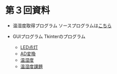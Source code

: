 # 第３回資料
* 温湿度取得プログラム
ソースプログラムは[こちら](https://github.com/Sangise/IoT_R4/blob/main/%E7%AC%AC3%E5%9B%9E/test01.py)

* GUIプログラム
Tkinterのプログラム
  * [LED点灯](https://github.com/Sangise/IoT_R4/blob/main/%E7%AC%AC3%E5%9B%9E/hellotkinter_GPIO.py)
  * [AD変換](https://github.com/Sangise/IoT_R4/blob/main/%E7%AC%AC3%E5%9B%9E/hellotkinter_ADC.py)
  * [温湿度](https://github.com/Sangise/IoT_R4/blob/main/%E7%AC%AC3%E5%9B%9E/hellotkinter_dht22.py)
  * [温湿度課題](https://github.com/Sangise/IoT_R4/blob/main/%E7%AC%AC3%E5%9B%9E/hellotkinter_dht22_kadai.py) 
